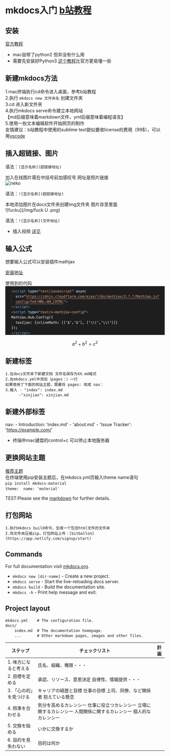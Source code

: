 # mkdocs入门   [b站教程](https://www.bilibili.com/video/BV1JW411p7Tw/?spm_id_from=333.337.search-card.all.click&vd_source=3b45457b6248a7de8acbfc264432895d)  

## 安装

  [官方教程](https://www.mkdocs.org/getting-started/)  

* mac自带了python2 但并没有什么用
* 需要先安装好Python3 [这个教程](https://phoenixnap.com/kb/install-pip-mac)比官方更易懂一些

## 新建mkdocs方法  

   1.mac终端执行cd命令进入桌面，参考b站教程  
   2.执行 `mkdocs new 文件夹名` 创建文件夹  
   3.cd 进入新文件夹  
   4.执行mkdocs serve命令建立本地网站  
   【md后缀意味着markdown文件，yml后缀意味着编程语言】  
   5.使用一些文本编辑软件开始网页的制作  
   友情建议：b站教程中使用的sublime text貌似要收license的费用（99$），可以用[vscode](https://azure.microsoft.com/ja-jp/products/visual-studio-code/)   

   

## 插入超链接、图片

   语法：`[显示名称](超链接地址)`

   加入在线图片需在中括号前加感叹号 网址是照片链接  
   ![neko](https://upload.wikimedia.org/wikipedia/commons/thumb/a/a4/A_cat_on_a_motorcycle_in_the_medina_of_Tunis_20171017_131525.jpg/300px-A_cat_on_a_motorcycle_in_the_medina_of_Tunis_20171017_131525.jpg)

   语法：`![显示名称](超链接地址)`

   本地添加图片在docs文件夹创建img文件夹 图片存至里面  
   ![fucku](/img/fuck U .png)  

   语法：`![显示名称](文件地址)`

   * 插入视频 [详见](https://fabacademy.org/2022/labs/kannai/Instruction/tips/embed_videos/)

  
## 输入公式

   想要输入公式可以安装插件mathjax  

   [安装地址](https://docs.mathjax.org/en/v2.7-latest/start.html)

   使用到的代码  
   ![代码](/img/mathjax.png)  

   $$
  a^2 + b^2 = c^2
   $$

## 新建标签
    1.在docs文件夹下新建文档 文件名保存为XX.md格式  
    2.在mkdocs.yml中添加（pages：）一行  
    如果使用了下面的网站主题，需要将 pages: 改成 nav：
    3.输入 - "index": index.md   
          -"xinjian": xinjian.md  

## 新建外部标签
   nav:
    - Introduction: 'index.md'
    - 'about.md'
    - 'Issue Tracker': 'https://example.com/'

* 终端中mac键盘的control+c 可以停止本地服务器  

## 更换网站主题
   [推荐主题](https://squidfunk.github.io/mkdocs-material/getting-started/)  
   在终端使用pip安装主题后，在mkdocs.yml页输入theme name语句  
   `pip install mkdocs-material`  
   `theme:  name: 'material'`


   TEST:Please see the [markdown](markdown笔记.md###转义字符一览 ) for further details.

## 打包网站

    1.执行mkdocs build命令，生成一个包含html文件的文件夹  
    2.将文件夹压缩zip，打包网站上传：[bitballon](https://app.netlify.com/signup/start)  

## Commands
For full documentation visit [mkdocs.org](https://www.mkdocs.org).
* `mkdocs new [dir-name]` - Create a new project.
* `mkdocs serve` - Start the live-reloading docs server.
* `mkdocs build` - Build the documentation site.
* `mkdocs -h` - Print help message and exit.

## Project layout

    mkdocs.yml    # The configuration file.
    docs/
        index.md  # The documentation homepage.
        ...       # Other markdown pages, images and other files.


| ステップ | チェックリスト | 計画 |
| --- | --- | --- |
| 1. 味方になると考える | 氏名、組織、権限・・・ |  |
| 2. 目標を定める | 承認、リソース、意思決定 自律性、情報提供・・・ |  |
| 3. 「心の的」を見つける | キャリアの経歴と目標 仕事の目標 上司、同僚、など関係者 抱えている懸念 |  |
| 4. 照準を合わせる | 気分を高めるカレンシー 仕事に役立つカレンシー 立場に関するカレンシー 人間関係に関するカレンシー 個人的なカレンシー |  |
| 5. 交換を始める | いかに交換するか |  |
| 6. 目的を見失わない | 目的は何か |  |

   

<script type="text/javascript" async
  src="https://cdnjs.cloudflare.com/ajax/libs/mathjax/2.7.7/MathJax.js?config=TeX-MML-AM_CHTML">
</script>
<script type="text/x-mathjax-config">
MathJax.Hub.Config({
  tex2jax: {inlineMath: [['$','$'], ['\\(','\\)']]}
});
</script>
 



